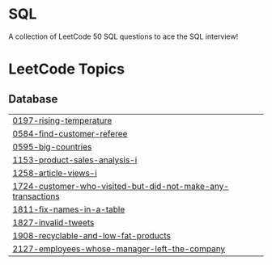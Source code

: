 # SQL
A collection of LeetCode 50 SQL questions to ace the SQL interview!

<!---LeetCode Topics Start-->
# LeetCode Topics
## Database
|  |
| ------- |
| [0197-rising-temperature](https://github.com/iamnkr67/SQL/tree/master/0197-rising-temperature) |
| [0584-find-customer-referee](https://github.com/iamnkr67/SQL/tree/master/0584-find-customer-referee) |
| [0595-big-countries](https://github.com/iamnkr67/SQL/tree/master/0595-big-countries) |
| [1153-product-sales-analysis-i](https://github.com/iamnkr67/SQL/tree/master/1153-product-sales-analysis-i) |
| [1258-article-views-i](https://github.com/iamnkr67/SQL/tree/master/1258-article-views-i) |
| [1724-customer-who-visited-but-did-not-make-any-transactions](https://github.com/iamnkr67/SQL/tree/master/1724-customer-who-visited-but-did-not-make-any-transactions) |
| [1811-fix-names-in-a-table](https://github.com/iamnkr67/SQL/tree/master/1811-fix-names-in-a-table) |
| [1827-invalid-tweets](https://github.com/iamnkr67/SQL/tree/master/1827-invalid-tweets) |
| [1908-recyclable-and-low-fat-products](https://github.com/iamnkr67/SQL/tree/master/1908-recyclable-and-low-fat-products) |
| [2127-employees-whose-manager-left-the-company](https://github.com/iamnkr67/SQL/tree/master/2127-employees-whose-manager-left-the-company) |
<!---LeetCode Topics End-->